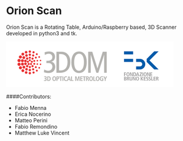 # Orion Scan
Orion Scan is a Rotating Table, Arduino/Raspberry based, 3D Scanner developed in python3 and tk.


![](logo.jpg "3DOM")

####Contributors:
* Fabio Menna
* Erica Nocerino
* Matteo Perini
* Fabio Remondino
* Matthew Luke Vincent
